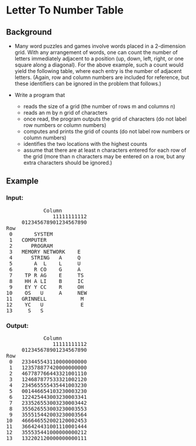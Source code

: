 # Letter To Number Table

## Background 

* Many word puzzles and games involve words placed in a 2-dimension grid. 
 With any arrangement of words, one can count the number of letters immediately adjacent to a position 
(up, down, left, right, or one square along a diagonal). For the above example, such a count would yield 
the following table, where each entry is the number of adjacent letters. 
(Again, row and column numbers are included for reference, but these identifiers can be ignored in the problem that follows.)

<ul>
<li>Write a program that</li>
<ul>
  <li> reads the size of a grid (the number of rows m and columns n)</li>
  <li> reads an m by n grid of characters </li>
  <li> once read, the program outputs the grid of characters (do not label row numbers or column numbers)</li>
  <li> computes and prints the grid of counts (do not label row numbers or column numbers)</li>
  <li> identifies the two locations with the highest counts</li>
  <li> assume that there are at least n characters entered for each row of the grid 
  (more than n characters may be entered on a row, but any extra characters should be ignored.)</li>
</ul>
</ul>

## Example 
### Input:
<pre>
            Column
               11111111112 
     012345678901234567890
Row   
 0       SYSTEM          
 1   COMPUTER            
 2      PROGRAM           
 3   MEMORY NETWORK    E  
 4      STRING   A     Q  
 5       A  L    L     U  
 6       R CO    G     A  
 7    TP R AG    E     TS 
 8    HH A LI    B     IC 
 9    EY Y CC    R     OH  
10    OS   U     A     NEW
11   GRINNELL           M 
12    YC   U            E 
13     S   S               </pre>

### Output:
<pre>
            Column
               11111111112 
     012345678901234567890
Row   
 0   233445543110000000000
 1   123578877420000000000
 2   467787766443321001110
 3   124687877533321002120
 4   234565555435441003230
 5   001446654103230003230
 6   122425443003230003341
 7   233526553003230003442
 8   355626553003230003553
 9   355515442003230003564
10   466646552002120002453
11   366424431001110001444
12   355535441000000000212
13   132202120000000000111
</pre>
